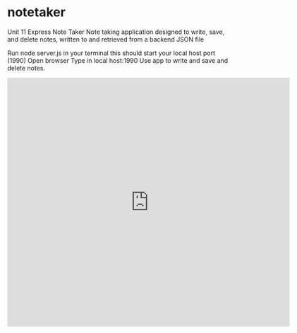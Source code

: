 # notetaker

Unit 11 Express Note Taker
Note taking application designed to write, save, and delete notes, written to and retrieved from a backend JSON file


Run node server.js in your terminal this should start your local host port (1990)
Open browser 
Type in local host:1990
Use app to write and save and delete notes.

<iframe src="https://player.vimeo.com/video/426086226" width="640" height="564" frameborder="0" allow="autoplay; fullscreen" allowfullscreen></iframe>
